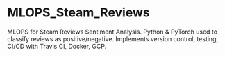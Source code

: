 # MLOPS_Steam_Reviews
MLOPS for Steam Reviews Sentiment Analysis. Python &amp; PyTorch used to classify reviews as positive/negative. Implements version control, testing, CI/CD with Travis CI, Docker, GCP.
